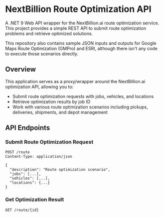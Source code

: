 # NextBillion Route Optimization API

A .NET 9 Web API wrapper for the NextBillion.ai route optimization service. This project provides a simple REST API to submit route optimization problems and retrieve optimized solutions.

This repository also contains sample JSON inputs and outputs for Google Maps Route Optimization (GMPro) and ESRI, although there isn't any code to execute those scenarios directly.

## Overview

This application serves as a proxy/wrapper around the NextBillion.ai optimization API, allowing you to:
- Submit route optimization requests with jobs, vehicles, and locations
- Retrieve optimization results by job ID
- Work with various route optimization scenarios including pickups, deliveries, shipments, and depot management

## API Endpoints

### Submit Route Optimization Request
```http
POST /route
Content-Type: application/json

{
  "description": "Route optimization scenario",
  "jobs": [...],
  "vehicles": [...],
  "locations": {...}
}
```

### Get Optimization Result
```http
GET /route/{id}
```
